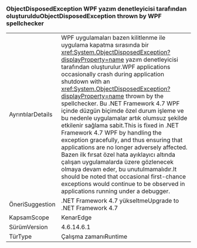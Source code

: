 ### <a name="objectdisposedexception-thrown-by-wpf-spellchecker"></a><span data-ttu-id="78813-101">ObjectDisposedException WPF yazım denetleyicisi tarafından oluşturuldu</span><span class="sxs-lookup"><span data-stu-id="78813-101">ObjectDisposedException thrown by WPF spellchecker</span></span>

|   |   |
|---|---|
|<span data-ttu-id="78813-102">Ayrıntılar</span><span class="sxs-lookup"><span data-stu-id="78813-102">Details</span></span>|<span data-ttu-id="78813-103">WPF uygulamaları bazen kilitlenme ile uygulama kapatma sırasında bir <xref:System.ObjectDisposedException?displayProperty=name> yazım denetleyicisi tarafından oluşturulur.</span><span class="sxs-lookup"><span data-stu-id="78813-103">WPF applications occasionally crash during application shutdown with an <xref:System.ObjectDisposedException?displayProperty=name> thrown by the spellchecker.</span></span> <span data-ttu-id="78813-104">Bu .NET Framework 4.7 WPF içinde düzgün biçimde özel durum işleme ve bu nedenle uygulamalar artık olumsuz şekilde etkilenir sağlama sabit.</span><span class="sxs-lookup"><span data-stu-id="78813-104">This is fixed in .NET Framework 4.7 WPF by handling the exception gracefully, and thus ensuring that applications are no longer adversely affected.</span></span> <span data-ttu-id="78813-105">Bazen ilk fırsat özel hata ayıklayıcı altında çalışan uygulamalarda üzere gözlenecek olmaya devam eder, bu unutulmamalıdır.</span><span class="sxs-lookup"><span data-stu-id="78813-105">It should be noted that occasional first-chance exceptions would continue to be observed in applications running under a debugger.</span></span>|
|<span data-ttu-id="78813-106">Öneri</span><span class="sxs-lookup"><span data-stu-id="78813-106">Suggestion</span></span>|<span data-ttu-id="78813-107">.NET Framework 4.7 yükseltme</span><span class="sxs-lookup"><span data-stu-id="78813-107">Upgrade to .NET Framework 4.7</span></span>|
|<span data-ttu-id="78813-108">Kapsam</span><span class="sxs-lookup"><span data-stu-id="78813-108">Scope</span></span>|<span data-ttu-id="78813-109">Kenar</span><span class="sxs-lookup"><span data-stu-id="78813-109">Edge</span></span>|
|<span data-ttu-id="78813-110">Sürüm</span><span class="sxs-lookup"><span data-stu-id="78813-110">Version</span></span>|<span data-ttu-id="78813-111">4.6.1</span><span class="sxs-lookup"><span data-stu-id="78813-111">4.6.1</span></span>|
|<span data-ttu-id="78813-112">Tür</span><span class="sxs-lookup"><span data-stu-id="78813-112">Type</span></span>|<span data-ttu-id="78813-113">Çalışma zamanı</span><span class="sxs-lookup"><span data-stu-id="78813-113">Runtime</span></span>|

